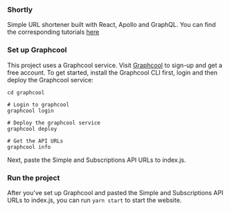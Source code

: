 ### Shortly

Simple URL shortener built with React, Apollo and GraphQL. You can find the
corresponding tutorials
[here](https://medium.com/@pjausovec/building-url-shortener-using-react-apollo-and-graphql-part-i-467aef8c64ce)

### Set up Graphcool

This project uses a Graphcool service. Visit [Graphcool](http://graph.cool) to
sign-up and get a free account. To get started, install the Graphcool CLI first,
login and then deploy the Graphcool service:

```
cd graphcool

# Login to graphcool
graphcool login

# Deploy the graphcool service
graphcool deploy

# Get the API URLs
graphcool info
```

Next, paste the Simple and Subscriptions API URLs to index.js.

### Run the project

After you've set up Graphcool and pasted the Simple and Subscriptions API URLs
to index.js, you can run `yarn start` to start the website.
